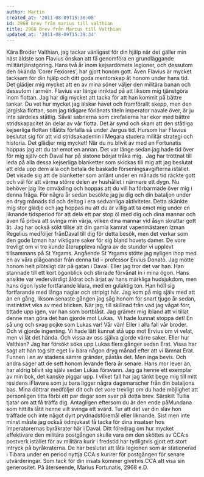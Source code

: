 ```yaml
---
author: Martin
created_at: '2011-08-09T15:36:08'
id: 2968 brev från marius till valthian
title: 2968 Brev från Marius till Valthian
updated_at: '2011-08-09T15:39:34'
---
```

Kära Broder Valthian, jag tackar vänligast för din hjälp när det gäller min näst äldste son Flavius önskan att få genomföra en grundläggande militärtjänstgöring. Hans två år inom kejsardömets legioner, och dessutom den ökända ’Corer Fexiores’, har gjort honom gott. Även Flavius är mycket tacksam för din hjälp och ditt goda mentorskap åt honom under hans tid. Det glädjer mig mycket att en av mina söner väljer den militära banan och dessutom i armén. Flavius var länge inriktad på att liksom mig tjänstgöra inom flottan. Jag har dig mycket att tacka för att han kommit på bättre tankar. Du vet hur mycket jag älskar havet och framförallt skepp, men den jargiska flottan, som jag tidigare förlänats titeln imperator navale över, är ju inte särdeles ståtlig. Såväl sabrierna som cirefalierna har ekor med bättre stridskapacitet än delar av vår flotta. Det är synd och skam att den ståtliga kejserliga flottan tillåtits förfalla så under Jargus tid. Hursom har Flavius beslutat sig för att vid stridsakademin i Megara studera militär strategi och historia. Det glädjer mig mycket! När du nu blivit av med en Fortunatis hoppas jag att du tar emot en annan. Det var länge sedan jag hade tid över för mig själv och Daval har på sistone börjat tråka mig.  Jag har tröttnat till leda på alla dessa kejserliga blanketter som skickas till mig att jag beslutat att elda upp dem alla och betala de baskade förseningsavgifterna istället. Det visade sig att de blanketter som anlänt under en månads tid räckte gott och väl för att värma större delen av hushållet i närmare ett dygn. Nu behöver jag lite omväxling och hoppas att du vill ha förbarmade över mig i denna fråga. För några år sedan besökte jag ju dig och din bataljon under en dryg månads tid och deltog i era sedvanliga aktiviteter. Detta skänkte mig stor glädje och jag hoppas nu att du är villig att ta emot mig under en liknande tidsperiod för att dela ett par stop öl med dig och dina mannar och även få pröva att svinga min värja, vilken dina mannar vid åsyn skrattar gott åt. Jag har också sökt tillse att din gamla kamrat vapenmästaren Izman Regelius medföljer frånDaval till dig för detta besök, men det verkar som den gode Izman har viktigare saker för sig bland hovets damer. De vore trevligt om vi tre kunde återuppleva några av de stunder vi upplevt tillsammans på St Yrgams. Angående St Yrgams stötte jag nyligen ihop med en av våra plågoandar från denna tid – professor Ervius Donato. Jag mötte honom helt plötsligt där på gatan i Daval. Eller jag tror det var han. Han stannade till ett kort ögonblick och stirrade förvånat in i mina ögon. Hans ansikte var vedervärdigt åldrat och ärjat av hans märkliga hudsjukdom, men hans ögon lyste fortfarande klara, med en gulaktig ton. Han höll sig fortfarande med långa naglar och stripigt hår. Jag kom på mig själv med att än en gång, liksom senaste gången jag såg honom för snart tjugo år sedan, instinktivt vika av med blicken. När jag, till skillnad från vad jag vågat förr, tittade upp igen, var han som bortblåst. Jag grämer mig ibland att vi tillät denne man göra det han gjorde mot Lukas.  Vi hade kunnat stoppa det! En så ung och svag pojke som Lukas var! Vår vän! Eller i alla fall vår broder. Och vi gjorde ingenting. Vi hade lätt kunnat stå upp mot Ervius om vi velat, men vi lät det hända. Och vissa av oss själva gjorde värre saker. Eller hur Valthian? Jag har försökt söka upp Lukas flera gånger sedan Erat. Vissa har sagt att han tog sitt eget liv bara någon dryg månad efter att vi lämnat Erat. Funnen i en av stadens sämre gränder, påstås det. Men inga bevis. Och andra säger att de sett honom levande flera år senare. Hans mor lever än, har aldrig blivit sig själv sedan Lukas försvann. Jag ga henne ett exemplar av min bok, det kanske piggar upp. I vilket fall har jag tänkt bege mig till mitt residens iFlavare som ju bara ligger några dagsmarscher från din bataljons bas. Mina döttrar medföljer dit och det vore trevligt om du hade möjlighet att personligen titta förbi ett par dagar som svar på detta brev. Särskilt Tullia tjatar om att få träffa dig. Antagligen eftersom du är den ende påMundana som hittills låtit henne vilt svinga ett svärd. Tur att det var din slav hon träffade och inte något dyrt prydnadsföremål eller liknande. Sist men inte minst måste jag också ödmjukast få tacka för dina insatser hos Imperatorernas byråkrater här i Daval. Ditt föredrag om hur mycket effektivare den militära postgången skulle vara om den sköttes av CCA:s postverk istället för av militära kurir i fredstid har tydligtvis gjort ett stort intryck på byråkraterna. De har beslutat att låta legionen som är stationerad i Tibara under en period nyttja CCA:s kurirer för postgången för senare utvärderingar. Som tack för din insats kommer givetvis CCA att visa sin generositet. På återseende, Marius Fortunatis, 2968 e.D.